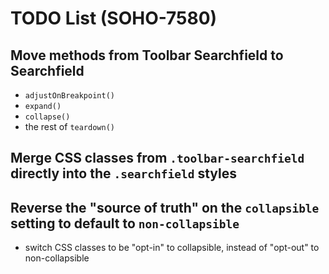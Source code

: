 # TODO List (SOHO-7580)

## Move methods from Toolbar Searchfield to Searchfield

- `adjustOnBreakpoint()`
- `expand()`
- `collapse()`
- the rest of `teardown()`

## Merge CSS classes from `.toolbar-searchfield` directly into the `.searchfield` styles

## Reverse the "source of truth" on the `collapsible` setting to default to `non-collapsible`

- switch CSS classes to be "opt-in" to collapsible, instead of "opt-out" to non-collapsible
